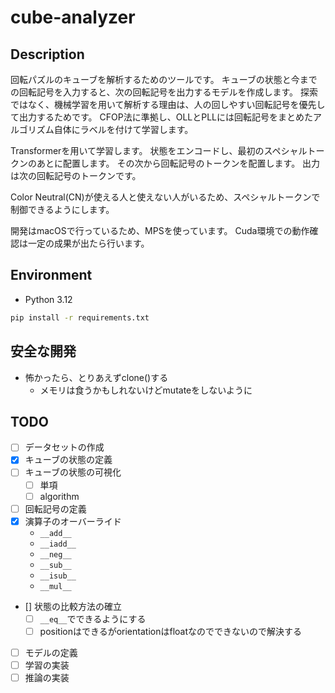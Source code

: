 # cube-analyzer

## Description
回転パズルのキューブを解析するためのツールです。
キューブの状態と今までの回転記号を入力すると、次の回転記号を出力するモデルを作成します。
探索ではなく、機械学習を用いて解析する理由は、人の回しやすい回転記号を優先して出力するためです。
CFOP法に準拠し、OLLとPLLには回転記号をまとめたアルゴリズム自体にラベルを付けて学習します。

Transformerを用いて学習します。
状態をエンコードし、最初のスペシャルトークンのあとに配置します。
その次から回転記号のトークンを配置します。
出力は次の回転記号のトークンです。

Color Neutral(CN)が使える人と使えない人がいるため、スペシャルトークンで制御できるようにします。

開発はmacOSで行っているため、MPSを使っています。
Cuda環境での動作確認は一定の成果が出たら行います。

## Environment
- Python 3.12

```bash
pip install -r requirements.txt
```

## 安全な開発
- 怖かったら、とりあえずclone()する
	- メモリは食うかもしれないけどmutateをしないように

## TODO
- [ ] データセットの作成
- [x] キューブの状態の定義
- [ ] キューブの状態の可視化
	- [ ] 単項
	- [ ] algorithm
- [ ] 回転記号の定義
- [x] 演算子のオーバーライド
	- `__add__`
	- `__iadd__`
	- `__neg__`
	- `__sub__`
	- `__isub__`
	- `__mul__`
	
- [] 状態の比較方法の確立
	- [ ] `__eq__`でできるようにする
	- [ ] positionはできるがorientationはfloatなのでできないので解決する
- [ ] モデルの定義
- [ ] 学習の実装
- [ ] 推論の実装
